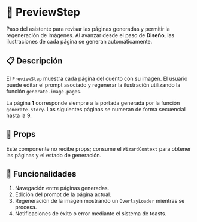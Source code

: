 # 📱 PreviewStep

Paso del asistente para revisar las páginas generadas y permitir la regeneración de imágenes.
Al avanzar desde el paso de **Diseño**, las ilustraciones de cada página se generan automáticamente.

## 📋 Descripción

El `PreviewStep` muestra cada página del cuento con su imagen. El usuario puede editar el prompt asociado y regenerar la ilustración utilizando la función `generate-image-pages`.

La página **1** corresponde siempre a la portada generada por la función `generate-story`. Las siguientes páginas se numeran de forma secuencial hasta la 9.

## 🔧 Props

Este componente no recibe props; consume el `WizardContext` para obtener las páginas y el estado de generación.

## 🔄 Funcionalidades

1. Navegación entre páginas generadas.
2. Edición del prompt de la página actual.
3. Regeneración de la imagen mostrando un `OverlayLoader` mientras se procesa.
4. Notificaciones de éxito o error mediante el sistema de toasts.
